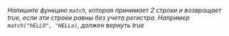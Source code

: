 _Напишите функцию `match`, которая принимает 2 строки и возвращает true, если эти строки равны без учета регистра. Например `match("hELLO", "HELLo)`, должен вернуть true_